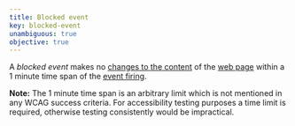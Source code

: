 ```yaml
---
title: Blocked event
key: blocked-event
unambiguous: true
objective: true
---
```


A _blocked event_ makes no [changes to the content][changes in content] of the [web page][] within a 1 minute time span of the [event firing][].

**Note:** The 1 minute time span is an arbitrary limit which is not mentioned in any WCAG success criteria. For accessibility testing purposes a time limit is required, otherwise testing consistently would be impractical.

[event firing]: https://dom.spec.whatwg.org/#concept-event-fire
[changes in content]: #changes-in-content 'Definition of changes in content'
[web page]: #web-page-html 'Definition of web page'
